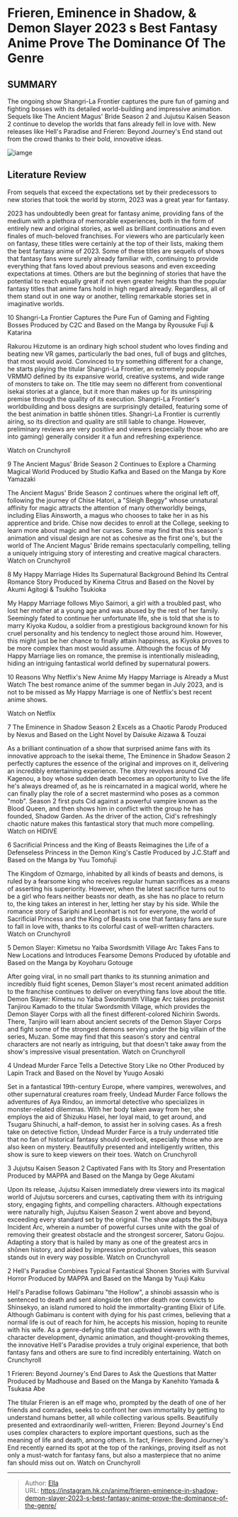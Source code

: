 # Frieren, Eminence in Shadow, &amp; Demon Slayer 2023 s Best Fantasy Anime Prove The Dominance Of The Genre


## SUMMARY 


 The ongoing show 
Shangri-La Frontier
 captures the pure fun of gaming and fighting bosses with its detailed world-building and impressive animation. 
 Sequels like 
The Ancient Magus&#39; Bride
 Season 2 and 
Jujutsu Kaisen
 Season 2 continue to develop the worlds that fans already fell in love with. 
 New releases like 
Hell&#39;s Paradise
 and 
Frieren: Beyond Journey&#39;s End 
stand out from the crowd thanks to their bold, innovative ideas. 

![iamge](https://static1.srcdn.com/wordpress/wp-content/uploads/2023/12/best-fantasy-anime-of-2023-featured-image-featuring-the-characters-of-my-happy-marriage-the-eminence-in-shadow-and-undead-murder-farce-side-by-side.jpg)

## Literature Review

From sequels that exceed the expectations set by their predecessors to new stories that took the world by storm, 2023 was a great year for fantasy.




2023 has undoubtedly been great for fantasy anime, providing fans of the medium with a plethora of memorable experiences, both in the form of entirely new and original stories, as well as brilliant continuations and even finales of much-beloved franchises. For viewers who are particularly keen on fantasy, these titles were certainly at the top of their lists, making them the best fantasy anime of 2023.
Some of these titles are sequels of shows that fantasy fans were surely already familiar with, continuing to provide everything that fans loved about previous seasons and even exceeding expectations at times. Others are but the beginning of stories that have the potential to reach equally great if not even greater heights than the popular fantasy titles that anime fans hold in high regard already. Regardless, all of them stand out in one way or another, telling remarkable stories set in imaginative worlds.









 








 10  Shangri-La Frontier Captures the Pure Fun of Gaming and Fighting Bosses 
Produced by C2C and Based on the Manga by Ryousuke Fuji &amp; Katarina
        

Rakurou Hizutome is an ordinary high school student who loves finding and beating new VR games, particularly the bad ones, full of bugs and glitches, that most would avoid. Convinced to try something different for a change, he starts playing the titular Shangri-La Frontier, an extremely popular VRMMO defined by its expansive world, creative systems, and wide range of monsters to take on.
The title may seem no different from conventional isekai stories at a glance, but it more than makes up for its uninspiring premise through the quality of its execution. Shangri-La Frontier&#39;s worldbuilding and boss designs are surprisingly detailed, featuring some of the best animation in battle shōnen titles.
Shangri-La Frontier is currently airing, so its direction and quality are still liable to change. However, preliminary reviews are very positive and viewers (especially those who are into gaming) generally consider it a fun and refreshing experience. 

Watch on Crunchyroll





 9  The Ancient Magus&#39; Bride Season 2 Continues to Explore a Charming Magical World 
Produced by Studio Kafka and Based on the Manga by Kore Yamazaki
        

The Ancient Magus&#39; Bride Season 2 continues where the original left off, following the journey of Chise Hatori, a &#34;Sleigh Beggy&#34; whose unnatural affinity for magic attracts the attention of many otherworldly beings, including Elias Ainsworth, a magus who chooses to take her in as his apprentice and bride.
Chise now decides to enroll at the College, seeking to learn more about magic and her curses. Some may find that this season&#39;s animation and visual design are not as cohesive as the first one&#39;s, but the world of The Ancient Magus&#39; Bride remains spectacularly compelling, telling a uniquely intriguing story of interesting and creative magical characters.
Watch on Crunchyroll





 8  My Happy Marriage Hides Its Supernatural Background Behind Its Central Romance Story 
Produced by Kinema Citrus and Based on the Novel by Akumi Agitogi &amp; Tsukiho Tsukioka
        

My Happy Marriage follows Miyo Saimori, a girl with a troubled past, who lost her mother at a young age and was abused by the rest of her family. Seemingly fated to continue her unfortunate life, she is told that she is to marry Kiyoka Kudou, a soldier from a prestigious background known for his cruel personality and his tendency to neglect those around him.
However, this might just be her chance to finally attain happiness, as Kiyoka proves to be more complex than most would assume. Although the focus of My Happy Marriage lies on romance, the premise is intentionally misleading, hiding an intriguing fantastical world defined by supernatural powers.
            
 
 10 Reasons Why Netflix&#39;s New Anime My Happy Marriage is Already a Must Watch 
The best romance anime of the summer began in July 2023, and is not to be missed as My Happy Marriage is one of Netflix&#39;s best recent anime shows.



Watch on Netflix





 7  The Eminence in Shadow Season 2 Excels as a Chaotic Parody 
Produced by Nexus and Based on the Light Novel by Daisuke Aizawa &amp; Touzai


 







As a brilliant continuation of a show that surprised anime fans with its innovative approach to the isekai theme, The Eminence in Shadow Season 2 perfectly captures the essence of the original and improves on it, delivering an incredibly entertaining experience. The story revolves around Cid Kagenou, a boy whose sudden death becomes an opportunity to live the life he&#39;s always dreamed of, as he is reincarnated in a magical world, where he can finally play the role of a secret mastermind who poses as a common &#34;mob&#34;.
Season 2 first puts Cid against a powerful vampire known as the Blood Queen, and then shows him in conflict with the group he has founded, Shadow Garden. As the driver of the action, Cid&#39;s refreshingly chaotic nature makes this fantastical story that much more compelling.
Watch on HIDIVE





 6  Sacrificial Princess and the King of Beasts Reimagines the Life of a Defenseless Princess in the Demon King&#39;s Castle 
Produced by J.C.Staff and Based on the Manga by Yuu Tomofuji
        

The Kingdom of Ozmargo, inhabited by all kinds of beasts and demons, is ruled by a fearsome king who receives regular human sacrifices as a means of asserting his superiority. However, when the latest sacrifice turns out to be a girl who fears neither beasts nor death, as she has no place to return to, the king takes an interest in her, letting her stay by his side.
While the romance story of Sariphi and Leonhart is not for everyone, the world of Sacrificial Princess and the King of Beasts is one that fantasy fans are sure to fall in love with, thanks to its colorful cast of well-written characters.
Watch on Crunchyroll





 5  Demon Slayer: Kimetsu no Yaiba Swordsmith Village Arc Takes Fans to New Locations and Introduces Fearsome Demons 
Produced by ufotable and Based on the Manga by Koyoharu Gotouge


 







After going viral, in no small part thanks to its stunning animation and incredibly fluid fight scenes, Demon Slayer&#39;s most recent animated addition to the franchise continues to deliver on everything fans love about the title. Demon Slayer: Kimetsu no Yaiba Swordsmith Village Arc takes protagonist Tanjirou Kamado to the titular Swordsmith Village, which provides the Demon Slayer Corps with all the finest different-colored Nichirin Swords.
There, Tanjiro will learn about ancient secrets of the Demon Slayer Corps and fight some of the strongest demons serving under the big villain of the series, Muzan. Some may find that this season&#39;s story and central characters are not nearly as intriguing, but that doesn&#39;t take away from the show&#39;s impressive visual presentation.
Watch on Crunchyroll





 4  Undead Murder Farce Tells a Detective Story Like no Other 
Produced by Lapin Track and Based on the Novel by Yuugo Aosaki
        

Set in a fantastical 19th-century Europe, where vampires, werewolves, and other supernatural creatures roam freely, Undead Murder Farce follows the adventures of Aya Rindou, an immortal detective who specializes in monster-related dilemmas. With her body taken away from her, she employs the aid of Shizuku Hasei, her loyal maid, to get around, and Tsugaru Shinuchi, a half-demon, to assist her in solving cases.
As a fresh take on detective fiction, Undead Murder Farce is a truly underrated title that no fan of historical fantasy should overlook, especially those who are also keen on mystery. Beautifully presented and intelligently written, this show is sure to keep viewers on their toes.
Watch on Crunchyroll





 3  Jujutsu Kaisen Season 2 Captivated Fans with Its Story and Presentation 
Produced by MAPPA and Based on the Manga by Gege Akutami


 







Upon its release, Jujutsu Kaisen immediately drew viewers into its magical world of Jujutsu sorcerers and curses, captivating them with its intriguing story, engaging fights, and compelling characters. Although expectations were naturally high, Jujutsu Kaisen Season 2 went above and beyond, exceeding every standard set by the original.
The show adapts the Shibuya Incident Arc, wherein a number of powerful curses unite with the goal of removing their greatest obstacle and the strongest sorcerer, Satoru Gojou. Adapting a story that is hailed by many as one of the greatest arcs in shōnen history, and aided by impressive production values, this season stands out in every way possible.
Watch on Crunchyroll





 2  Hell&#39;s Paradise Combines Typical Fantastical Shonen Stories with Survival Horror 
Produced by MAPPA and Based on the Manga by Yuuji Kaku


 







Hell&#39;s Paradise follows Gabimaru &#34;the Hollow&#34;, a shinobi assassin who is sentenced to death and sent alongside ten other death row convicts to Shinsekyo, an island rumored to hold the immortality-granting Elixir of Life. Although Gabimaru is content with dying for his past crimes, believing that a normal life is out of reach for him, he accepts his mission, hoping to reunite with his wife.
As a genre-defying title that captivated viewers with its character development, dynamic animation, and thought-provoking themes, the innovative Hell&#39;s Paradise provides a truly original experience, that both fantasy fans and others are sure to find incredibly entertaining.
Watch on Crunchyroll





 1  Frieren: Beyond Journey&#39;s End Dares to Ask the Questions that Matter 
Produced by Madhouse and Based on the Manga by Kanehito Yamada &amp; Tsukasa Abe


 







The titular Frieren is an elf mage who, prompted by the death of one of her friends and comrades, seeks to confront her own immortality by getting to understand humans better, all while collecting various spells. Beautifully presented and extraordinarily well-written, Frieren: Beyond Journey&#39;s End uses complex characters to explore important questions, such as the meaning of life and death, among others.
In fact, Frieren: Beyond Journey&#39;s End recently earned its spot at the top of the rankings, proving itself as not only a must-watch for fantasy fans, but also a masterpiece that no anime fan should miss out on.
Watch on Crunchyroll

---

> Author: [Ella](https://instagram.hk.cn/)  
> URL: https://instagram.hk.cn/anime/frieren-eminence-in-shadow-demon-slayer-2023-s-best-fantasy-anime-prove-the-dominance-of-the-genre/  

